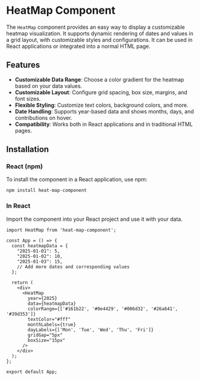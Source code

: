 # HeatMap Component

The `HeatMap` component provides an easy way to display a customizable heatmap visualization. It supports dynamic rendering of dates and values in a grid layout, with customizable styles and configurations. It can be used in React applications or integrated into a normal HTML page.

## Features

- **Customizable Data Range**: Choose a color gradient for the heatmap based on your data values.
- **Customizable Layout**: Configure grid spacing, box size, margins, and font sizes.
- **Flexible Styling**: Customize text colors, background colors, and more.
- **Date Handling**: Supports year-based data and shows months, days, and contributions on hover.
- **Compatibility**: Works both in React applications and in traditional HTML pages.

## Installation

### React (npm)

To install the component in a React application, use npm:

```bash
npm install heat-map-component
```
### In React

Import the component into your React project and use it with your data.

```tsx
import HeatMap from 'heat-map-component';

const App = () => {
  const heatmapData = {
    "2025-01-01": 5,
    "2025-01-02": 10,
    "2025-01-03": 15,
    // Add more dates and corresponding values
  };

  return (
    <div>
      <HeatMap 
        year={2025}
        data={heatmapData}
        colorRange={['#161b22', '#0e4429', '#006d32', '#26a641', '#39d353']}
        textColor="#fff"
        monthLabels={true}
        dayLabels={['Mon', 'Tue', 'Wed', 'Thu', 'Fri']}
        gridGap="5px"
        boxSize="15px"
      />
    </div>
  );
};

export default App;
